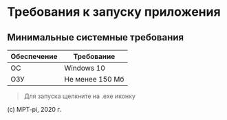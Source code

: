 # Требования к запуску приложения

## Минимальные системные требования

Обеспечение  | Требование
------------- | -------------
ОС  | Windows 10
ОЗУ  | Не менее 150 Мб

>Для  запуска щелкните на .ехе иконку

(с) MPT-pi, 2020 г.
